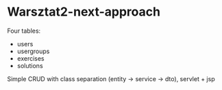 # Warsztat2-next-approach

Four tables:
- users
- usergroups
- exercises
- solutions

Simple CRUD with class separation (entity -> service -> dto), servlet + jsp